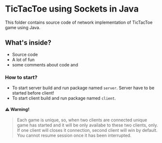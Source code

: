 # TicTacToe using Sockets in Java

This folder contains source code of network implementation of TicTacToe game using Java.

## What's inside?
- Source code
- A lot of fun
- some comments about code and


### How to start?

* To start server build and run package named `server`. Server have to be started before client!
* To start client build and run package named `client`.

#### :warning: Warning!

> Each game is unique, so, when two clients are connected unique game has started and it will be only availabe to these two clients, only. If one client will closes it connection, second client will win by default. You cannot resume session once it has been interrupted.


